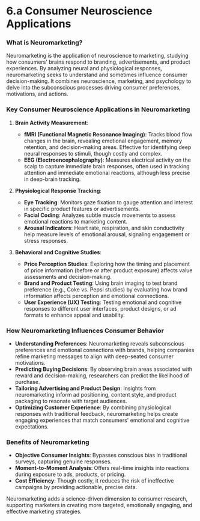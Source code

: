 # 6.a Consumer Neuroscience Applications

### What is Neuromarketing?

Neuromarketing is the application of neuroscience to marketing, studying how consumers' brains respond to branding, advertisements, and product experiences. By analyzing neural and physiological responses, neuromarketing seeks to understand and sometimes influence consumer decision-making. It combines neuroscience, marketing, and psychology to delve into the subconscious processes driving consumer preferences, motivations, and actions.

### Key Consumer Neuroscience Applications in Neuromarketing

1. **Brain Activity Measurement**:
   - **fMRI (Functional Magnetic Resonance Imaging)**: Tracks blood flow changes in the brain, revealing emotional engagement, memory retention, and decision-making areas. Effective for identifying deep neural responses to stimuli, though costly and complex.
   - **EEG (Electroencephalography)**: Measures electrical activity on the scalp to capture immediate brain responses, often used in tracking attention and immediate emotional reactions, although less precise in deep-brain tracking.

2. **Physiological Response Tracking**:
   - **Eye Tracking**: Monitors gaze fixation to gauge attention and interest in specific product features or advertisements.
   - **Facial Coding**: Analyzes subtle muscle movements to assess emotional reactions to marketing content.
   - **Arousal Indicators**: Heart rate, respiration, and skin conductivity help measure levels of emotional arousal, signaling engagement or stress responses.

3. **Behavioral and Cognitive Studies**:
   - **Price Perception Studies**: Exploring how the timing and placement of price information (before or after product exposure) affects value assessments and decision-making.
   - **Brand and Product Testing**: Using brain imaging to test brand preference (e.g., Coke vs. Pepsi studies) by evaluating how brand information affects perception and emotional connections.
   - **User Experience (UX) Testing**: Testing emotional and cognitive responses to different user interfaces, product designs, or ad formats to enhance appeal and usability.

### How Neuromarketing Influences Consumer Behavior

- **Understanding Preferences**: Neuromarketing reveals subconscious preferences and emotional connections with brands, helping companies refine marketing messages to align with deep-seated consumer motivations.
- **Predicting Buying Decisions**: By observing brain areas associated with reward and decision-making, researchers can predict the likelihood of purchase.
- **Tailoring Advertising and Product Design**: Insights from neuromarketing inform ad positioning, content style, and product packaging to resonate with target audiences.
- **Optimizing Customer Experience**: By combining physiological responses with traditional feedback, neuromarketing helps create engaging experiences that match consumers' emotional and cognitive expectations.

### Benefits of Neuromarketing

- **Objective Consumer Insights**: Bypasses conscious bias in traditional surveys, capturing genuine responses.
- **Moment-to-Moment Analysis**: Offers real-time insights into reactions during exposure to ads, products, or pricing.
- **Cost Efficiency**: Though costly, it reduces the risk of ineffective campaigns by providing actionable, precise data.

Neuromarketing adds a science-driven dimension to consumer research, supporting marketers in creating more targeted, emotionally engaging, and effective marketing strategies.
